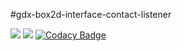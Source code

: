 #gdx-box2d-interface-contact-listener

[![](https://jitpack.io/v/Ryuu-64/gdx-box2d-interface-contact-listener.svg)](https://jitpack.io/#Ryuu-64/gdx-box2d-interface-contact-listener)
[![](https://img.shields.io/badge/JDK-8+-green.svg)](https://www.oracle.com/java/technologies/javase/javase-jdk8-downloads.html)
[![Codacy Badge](https://app.codacy.com/project/badge/Grade/443fa9a8f454464093143ee7136116af)](https://www.codacy.com/gh/Ryuu-64/gdx-box2d-interface-contact-listener/dashboard?utm_source=github.com&amp;utm_medium=referral&amp;utm_content=Ryuu-64/gdx-box2d-interface-contact-listener&amp;utm_campaign=Badge_Grade)
